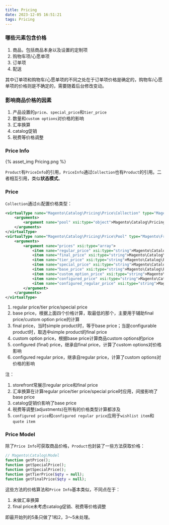 ```yaml
---
title: Pricing
date: 2023-12-05 16:51:21
tags: Pricing
---
```

### 哪些元素包含价格

1. 商品，包括商品本身以及设置的定制项
2. 购物车项/心愿单项
3. 订单项
4. 配送

其中订单项和购物车/心愿单项的不同之处在于订单项价格是确定的，购物车/心愿单项的价格则是不确定的，需要随着后台修改变动。

### 影响商品价格的因素

1. 产品设置的`price`、`special_price`和`tier_price`
2. 数量和`custom options`对价格的影响
3. 汇率换算
4. catalog促销
5. 税费等价格调整

### Price Info

{% asset_img Pricing.png %}

`Product`有`PriceInfo`的引用，`PriceInfo`通过`Collection`也有`Product`的引用。二者相互引用，类似**状态模式**。

### Price

`Collection`通过`di`配置价格类型：

```xml
<virtualType name="Magento\Catalog\Pricing\Price\Collection" type="Magento\Framework\Pricing\Price\Collection">
    <arguments>
        <argument name="pool" xsi:type="object">Magento\Catalog\Pricing\Price\Pool</argument>
    </arguments>
</virtualType>
<virtualType name="Magento\Catalog\Pricing\Price\Pool" type="Magento\Framework\Pricing\Price\Pool">
    <arguments>
        <argument name="prices" xsi:type="array">
            <item name="regular_price" xsi:type="string">Magento\Catalog\Pricing\Price\RegularPrice</item>
            <item name="final_price" xsi:type="string">Magento\Catalog\Pricing\Price\FinalPrice</item>
            <item name="tier_price" xsi:type="string">Magento\Catalog\Pricing\Price\TierPrice</item>
            <item name="special_price" xsi:type="string">Magento\Catalog\Pricing\Price\SpecialPrice</item>
            <item name="base_price" xsi:type="string">Magento\Catalog\Pricing\Price\BasePrice</item>
            <item name="custom_option_price" xsi:type="string">Magento\Catalog\Pricing\Price\CustomOptionPrice</item>
            <item name="configured_price" xsi:type="string">Magento\Catalog\Pricing\Price\ConfiguredPrice</item>
            <item name="configured_regular_price" xsi:type="string">Magento\Catalog\Pricing\Price\ConfiguredRegularPrice</item>
        </argument>
    </arguments>
</virtualType>
```

1. regular price/tier price/special price
2. base price，根据上面四个价格计算，取最低的那个，主要用于辅助final price/custom option price的计算
3. final price，当时simple product时，等于base price；当是configurable product时，取选中simple product的final price
4. custom option price，根据base price计算商品custom options的price
5. configured (final) price，继承自final price，计算了custom options对价格影响
6. configured regular price，继承自regular price，计算了custom options对价格的影响

注：

1. storefront常展示regular price和final price
2. 汇率换算在计算regular price/tier price/special price时应用，间接影响了base price
3. catalog促销价影响了base price
4. 税费等调整(adjustments)在所有的价格类型计算都涉及
5. `configured price`和`configured regular price`应用于`wishlist item`和`quote item`

### Price Model

除了`Price Info`可获取商品价格，`Product`也封装了一些方法获取价格：

```php
// Magento\Catalog\Model
function getPrice();
function getSpecialPrice();
function getSpecialPrice();
function getTierPrice($qty = null);
function getFinalPrice($qty = null);
```

这些方法的价格算法和`Price Info`基本类似，不同点在于：

1. 未做汇率换算
2. final price未考虑catalog促销、税费等价格调整

即最开始列的5条只做了1和2，3～5未处理。
